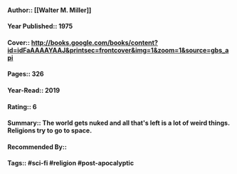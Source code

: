 #### Author:: [[Walter M. Miller]]
#### Year Published:: 1975
#### Cover:: http://books.google.com/books/content?id=idFaAAAAYAAJ&printsec=frontcover&img=1&zoom=1&source=gbs_api
#### Pages:: 326
#### Year-Read:: 2019
#### Rating:: 6
#### Summary:: The world gets nuked and all that's left is a lot of weird things. Religions try to go to space.
#### Recommended By::
#### Tags:: #sci-fi #religion #post-apocalyptic


